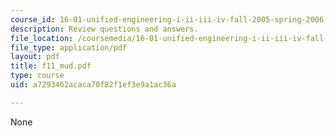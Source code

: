 ```yaml
---
course_id: 16-01-unified-engineering-i-ii-iii-iv-fall-2005-spring-2006
description: Review questions and answers.
file_location: /coursemedia/16-01-unified-engineering-i-ii-iii-iv-fall-2005-spring-2006/a7293462acaca70f82f1ef3e9a1ac36a_f11_mud.pdf
file_type: application/pdf
layout: pdf
title: f11_mud.pdf
type: course
uid: a7293462acaca70f82f1ef3e9a1ac36a

---
```

None